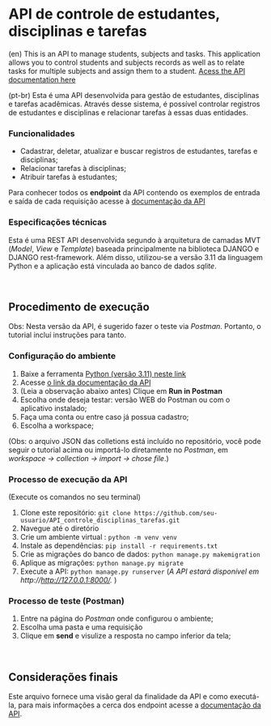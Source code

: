 # API de controle de estudantes, disciplinas e tarefas
(en) This is an API to manage students, subjects and tasks. This application allows you to control students and subjects records as well as to relate tasks for multiple subjects and assign them to a student. [Acess the API documentation here](https://documenter.getpostman.com/view/29353106/2s9YJW4kLq "documentation") 

(pt-br) Esta é uma API desenvolvida para gestão de estudantes, disciplinas e tarefas acadêmicas. Através desse sistema, é possível controlar registros de estudantes e disciplinas e relacionar tarefas à essas duas entidades. 


### Funcionalidades
- Cadastrar, deletar, atualizar e buscar registros de estudantes, tarefas e disciplinas;
- Relacionar tarefas à disciplinas;
- Atribuir tarefas à estudantes;

Para conhecer todos os **endpoint** da API contendo os exemplos de entrada e saída de cada requisição acesse à [documentação da API](https://documenter.getpostman.com/view/29353106/2s9YJW4kLq "documentation")

### Especificações técnicas
Esta é uma REST API desenvolvida segundo à arquitetura de camadas MVT (*Model*, *View* e *Template*) baseada principalmente na biblioteca DJANGO e DJANGO rest-framework. Além disso, utilizou-se a versão 3.11 da linguagem Python e a aplicação está vinculada ao banco de dados *sqlite*.

<br>

## Procedimento de execução
Obs: Nesta versão da API, é sugerido fazer o teste via *Postman*. Portanto, o tutorial incluí instruções para tanto. 

### Configuração do ambiente
1. Baixe a ferramenta [Python (versão 3.11) neste link](https://www.python.org/downloads/ "Tutorial de dowload")
2. Acesse [o link da documentação da API](https://documenter.getpostman.com/view/29353106/2s9YJW4kLq "documentation")
3. (Leia a observação abaixo antes) Clique em **Run in Postman**
4. Escolha onde deseja testar: versão WEB do Postman ou com o aplicativo instalado;
5. Faça uma conta ou entre caso já possua cadastro;
6. Escolha a workspace;

(Obs: o arquivo JSON das colletions está incluído no repositório, você pode seguir o tutorial acima ou importá-lo diretamente no *Postman*, em *workspace -> collection -> import -> chose file*.)
   
### Processo de execução da API
(Execute os comandos no seu terminal)
1. Clone este repositório: `git clone https://github.com/seu-usuario/API_controle_disciplinas_tarefas.git` <br>
2. Navegue até o diretório <br>
3. Crie um ambiente virtual : `python -m venv venv` <br>
4. Instale as dependências: `pip install -r requirements.txt` <br>
5. Crie as migrações do banco de dados: `python manage.py makemigration` <br>
6. Aplique as migrações: `python manage.py migrate` <br>
7. Execute a API: `python manage.py runserver` (*A API estará disponível em http://http://127.0.0.1:8000/.* )


### Processo de teste (Postman)
1. Entre na página do *Postman* onde configurou o ambiente;
2. Escolha uma pasta e uma requisição
3. Clique em **send** e visulize a resposta no campo inferior da tela; 


<br>

## Considerações finais
Este arquivo fornece uma visão geral da finalidade da API e como executá-la, para mais informações a cerca dos endpoint acesse a [documentação da API](https://grey-meadow-639818.postman.co/documentation/29353106-1fb9f5c5-6423-4e5b-85bc-830f577e0300/publish?workspaceId=07e17786-bcd7-4d4d-8335-a39530517c4d "link da documentação").


     
